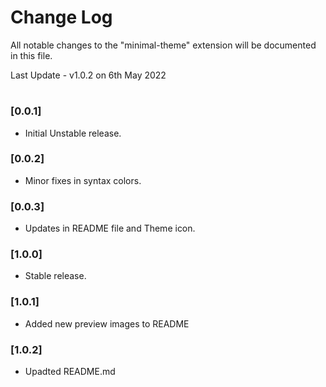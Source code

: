 # Change Log

All notable changes to the "minimal-theme" extension will be documented in this file.

Last Update - v1.0.2 on 6th May 2022

#

### [0.0.1]

- Initial Unstable release.

### [0.0.2]

- Minor fixes in syntax colors.

### [0.0.3]

- Updates in README file and Theme icon.

### [1.0.0]

- Stable release.

### [1.0.1]

- Added new preview images to README

### [1.0.2]

- Upadted README.md
